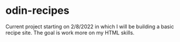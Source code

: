 # odin-recipes

Current project starting on 2/8/2022 in which I will be building a basic recipe site. The goal is work more on my HTML skills.
